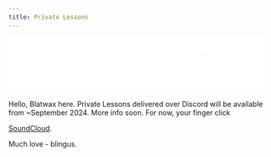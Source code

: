 ```yaml
---
title: Private Lessons
---
```


<!-- This is a comment. It won't be shown in the final page -->

<!-- This is how you include images. -->
![Image](user-images/72DPI_noartboard_white.png)

Hello, Blatwax here. Private Lessons delivered over Discord will be available from ~September 2024. More info soon. For now, your finger click 
<!-- This is how you include a link -->
[SoundCloud](https://soundcloud.com/blatwax).

Much love - blingus.
